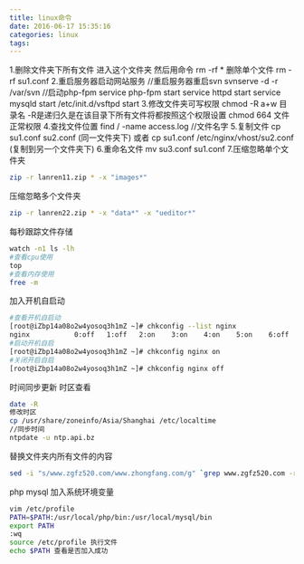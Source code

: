 ```yaml
---
title: linux命令
date: 2016-06-17 15:35:16
categories: linux
tags:
---
```

1.删除文件夹下所有文件
进入这个文件夹
然后用命令 rm -rf *
删除单个文件
rm -rf su1.conf
2.重启服务器启动网站服务
//重启服务器重启svn
svnserve -d -r /var/svn
//启动php-fpm
service php-fpm start
service httpd start
service mysqld start
/etc/init.d/vsftpd start
3.修改文件夹可写权限
chmod -R a+w 目录名   -R是递归久是在该目录下所有文件将都按照这个权限设置
chmod 664 文件正常权限
4.查找文件位置
find / -name access.log //文件名字
5.复制文件
cp su1.conf su2.conf (同一文件夹下) 或者 cp su1.conf /etc/nginx/vhost/su2.conf (复制到另一个文件夹下)
6.重命名文件
mv su3.conf su1.conf
7.压缩忽略单个文件夹
``` bash
zip -r lanren11.zip * -x "images*"
```
压缩忽略多个文件夹
``` bash
zip -r lanren22.zip * -x "data*" -x "ueditor*"
```
每秒跟踪文件存储
```bash
watch -n1 ls -lh
#查看cpu使用
top
#查看内存使用
free -m
```
加入开机自启动
```bash
#查看开机自启动
[root@iZbp14a08o2w4yosoq3h1mZ ~]# chkconfig --list nginx
nginx          	0:off	1:off	2:on	3:on	4:on	5:on	6:off
#启动开机自启
[root@iZbp14a08o2w4yosoq3h1mZ ~]# chkconfig nginx on
#关闭开启自启
[root@iZbp14a08o2w4yosoq3h1mZ ~]# chkconfig nginx off
```

时间同步更新
时区查看
```bash
date -R
修改时区
cp /usr/share/zoneinfo/Asia/Shanghai /etc/localtime
//同步时间
ntpdate -u ntp.api.bz
```

替换文件夹内所有文件的内容
```bash
sed -i "s/www.zgfz520.com/www.zhongfang.com/g" `grep www.zgfz520.com -rl ./*`
```

php mysql 加入系统环境变量
```bash
vim /etc/profile
PATH=$PATH:/usr/local/php/bin:/usr/local/mysql/bin
export PATH
:wq
source /etc/profile 执行文件
echo $PATH 查看是否加入成功
```
